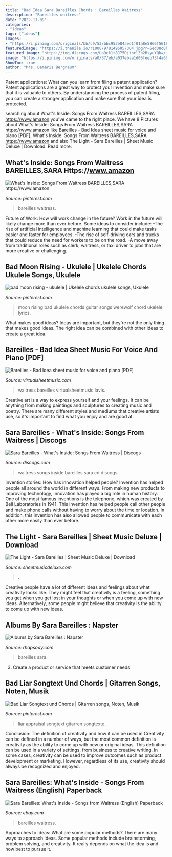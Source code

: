 ```yaml
---
title: "Bad Idea Sara Bareilles Chords : Bareilles Waitress"
description: "Bareilles waitress"
date: "2022-11-09"
categories:
- "ideas"
tags: ["ideas"]
images:
- "https://i.pinimg.com/originals/bb/c9/53/bbc953e84aed1f01a8e5866f56168ac3.png"
featuredImage: "https://i.thenile.io/r1000/9781495057304.jpg?r=5ed38c0bf2d7e"
featured_image: "https://img.discogs.com/Ua9ck1t8J75DjthclZn2BsyuYQk=/fit-in/300x300/filters:strip_icc():format(jpeg):mode_rgb():quality(40)/discogs-images/R-7680199-1527795249-7308.jpeg.jpg"
image: "https://i.pinimg.com/originals/a0/37/eb/a037ebaa1d05feeb73f4a699e9332759.jpg"
ShowToc: true
author: "Mrs. Damaris Bergnaum"
---
```



Patent applications: What can you learn from filing a patent application?
Patent applications are a great way to protect your invention and make sure that it is valuable to others. By understanding the process of patent filing, you can create a stronger application and make sure that your idea is protected.

	

		
searching about What&#039;s Inside: Songs From Waitress BAREILLES,SARA https://www.amazon you've came to the right place. We have 8 Pictures about What&#039;s Inside: Songs From Waitress BAREILLES,SARA https://www.amazon like Bareilles - Bad Idea sheet music for voice and piano [PDF], What&#039;s Inside: Songs From Waitress BAREILLES,SARA https://www.amazon and also The Light - Sara Bareilles | Sheet Music Deluxe | Download. Read more:
		
    
## What&#039;s Inside: Songs From Waitress BAREILLES,SARA Https://www.amazon

<img loading=lazy src="https://i.pinimg.com/474x/e4/f2/af/e4f2af006fda4b4571fbb7f1d6ac8e6c--free-songs-sara-bareilles.jpg" onerror="this.onerror=null;this.src='https://tse1.mm.bing.net/th?id=OIP.o-B6Ibf_8hh3Wn4gxYVurAAAAA&amp;pid=15.1';" alt="What&#039;s Inside: Songs From Waitress BAREILLES,SARA https://www.amazon">

_Source: pinterest.com_

>bareilles waitress. 

	

Future of Work: How will work change in the future?
Work in the future will likely change more than ever before. Some ideas to consider include:
-The rise of artificial intelligence and machine learning that could make tasks easier and faster for employees. 
-The rise of self-driving cars and trucks that could reduce the need for workers to be on the road. 
-A move away from traditional roles such as clerk, waitress, or taxi driver to jobs that are more creative or challenging.

    
## Bad Moon Rising - Ukulele | Ukelele Chords Ukulele Songs, Ukulele

<img loading=lazy src="https://i.pinimg.com/originals/a0/37/eb/a037ebaa1d05feeb73f4a699e9332759.jpg" onerror="this.onerror=null;this.src='https://tse1.mm.bing.net/th?id=OIP.4fmPKL-Bh-4oefE0-fDiOgHaE7&amp;pid=15.1';" alt="bad moon rising - ukulele | Ukelele chords ukulele songs, Ukulele">

_Source: pinterest.com_

>moon rising bad ukulele chords guitar songs werewolf chord ukelele lyrics. 

	

What makes good ideas?
Ideas are important, but they're not the only thing that makes good ideas. The right idea can be combined with other ideas to create a great idea.

    
## Bareilles - Bad Idea Sheet Music For Voice And Piano [PDF]

<img loading=lazy src="http://www.virtualsheetmusic.com/images/first_pages/HL/HL-356019First_BIG.png" onerror="this.onerror=null;this.src='https://tse4.mm.bing.net/th?id=OIP.vT0YiWpR2locqBlFbBZuIgHaJ3&amp;pid=15.1';" alt="Bareilles - Bad Idea sheet music for voice and piano [PDF]">

_Source: virtualsheetmusic.com_

>waitress bareilles virtualsheetmusic lavis. 

	

Creative art is a way to express yourself and your feelings. It can be anything from making paintings and sculptures to creating music and poetry. There are many different styles and mediums that creative artists use, so it's important to find what you enjoy and are good at.

    
## Sara Bareilles - What&#039;s Inside: Songs From Waitress | Discogs

<img loading=lazy src="https://img.discogs.com/Ua9ck1t8J75DjthclZn2BsyuYQk=/fit-in/300x300/filters:strip_icc():format(jpeg):mode_rgb():quality(40)/discogs-images/R-7680199-1527795249-7308.jpeg.jpg" onerror="this.onerror=null;this.src='https://tse4.mm.bing.net/th?id=OIP.tnl8n0fWRN1TjBWTwtqC8QAAAA&amp;pid=15.1';" alt="Sara Bareilles - What&#039;s Inside: Songs From Waitress | Discogs">

_Source: discogs.com_

>waitress songs inside bareilles sara cd discogs. 

	

Invention stories: How has innovation helped people?
Invention has helped people all around the world in different ways. From making new products to improving technology, innovation has played a big role in human history. One of the most famous inventions is the telephone, which was created by Bell Laboratories in 1941. This invention has helped people call other people and make phone calls without having to worry about the time or location. In addition, this invention has also allowed people to communicate with each other more easily than ever before.

    
## The Light - Sara Bareilles | Sheet Music Deluxe | Download

<img loading=lazy src="https://www.sheetmusicdeluxe.com/wp-content/uploads/2017/11/HL_DDS_0000000000651226.png" onerror="this.onerror=null;this.src='https://tse2.mm.bing.net/th?id=OIP._KoqOduzBvyA2K73Jp_sHgHaJ4&amp;pid=15.1';" alt="The Light - Sara Bareilles | Sheet Music Deluxe | Download">

_Source: sheetmusicdeluxe.com_

>. 

	

Creative people have a lot of different ideas and feelings about what creativity looks like. They might feel that creativity is a feeling, something you get when you get lost in your thoughts or when you come up with new ideas. Alternatively, some people might believe that creativity is the ability to come up with new ideas.

    
## Albums By Sara Bareilles : Napster

<img loading=lazy src="https://direct.rhapsody.com/imageserver/images/Alb.18242007/170x170.jpg" onerror="this.onerror=null;this.src='https://tse4.mm.bing.net/th?id=OIP.5vuQJjKrLD9NclLqdM3_rQAAAA&amp;pid=15.1';" alt="Albums by Sara Bareilles : Napster">

_Source: rhapsody.com_

>bareilles sara. 

	

3. Create a product or service that meets customer needs

    
## Bad Liar Songtext Und Chords | Gitarren Songs, Noten, Musik

<img loading=lazy src="https://i.pinimg.com/originals/bb/c9/53/bbc953e84aed1f01a8e5866f56168ac3.png" onerror="this.onerror=null;this.src='https://tse1.mm.bing.net/th?id=OIP.HfRV7QFG3FO8jUgKXdmntAHaJ4&amp;pid=15.1';" alt="Bad Liar Songtext und Chords | Gitarren songs, Noten, Musik">

_Source: pinterest.com_

>liar appraisal songtext gitarren songtexte. 

	

Conclusion: The definition of creativity and how it can be used in
Creativity can be defined in a number of ways, but the most common definition is creativity as the ability to come up with new or original ideas. This definition can be used in a variety of settings, from business to creative writing. In some cases, creativity can be used to improve outcomes such as product development or marketing. However, regardless of its use, creativity should always be recognized and enjoyed.

    
## Sara Bareilles: What&#039;s Inside - Songs From Waitress (English) Paperback

<img loading=lazy src="https://i.thenile.io/r1000/9781495057304.jpg?r=5ed38c0bf2d7e" onerror="this.onerror=null;this.src='https://tse1.mm.bing.net/th?id=OIP.TKu_hdwbtgFvmSn7NpF5JAHaJ3&amp;pid=15.1';" alt="Sara Bareilles: What&#039;s Inside - Songs from Waitress (English) Paperback">

_Source: ebay.com_

>bareilles waitress. 

	

Approaches to ideas: What are some popular methods?
There are many ways to approach ideas. Some popular methods include brainstorming, problem solving, and creativity. It really depends on what the idea is and how best to pursue it.


